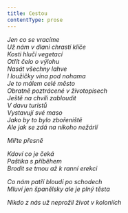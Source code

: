 ```yaml
---
title: Cestou
contentType: prose
---
```


_Jen co se vracíme  
Už nám v dlani chrastí klíče  
Kosti hlučí vegetací  
Otřít čelo o výlohu  
Nasát všechny lahve  
I loužičky vína pod nohama  
Je to málem celé město  
Obratně poztrácené v životopisech  
Ještě na chvíli zabloudit  
V davu turistů  
Vystavují své maso  
Jako by to bylo zbořeniště  
Ale jak se zdá na nikoho nežárlí_

_Miřte přesně_

_Kdoví co je čeká  
Paštika s příběhem  
Brodit se tmou až k ranní erekci_

_Co nám patří bloudí po schodech  
Mluví jen španělsky ale je plný těsta_

_Nikdo z nás už neprožil život v koloniích_
